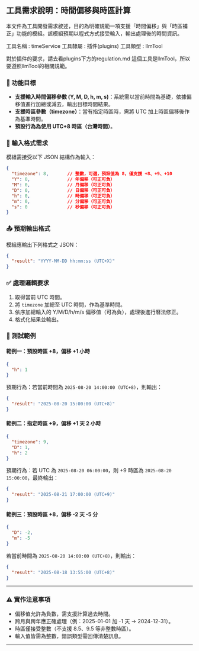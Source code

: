## 工具需求說明：時間偏移與時區計算

本文件為工具開發需求敘述，目的為明確規範一項支援「時間偏移」與「時區補正」功能的模組。該模組預期以程式方式接受輸入，輸出處理後的時間資訊。

工具名稱 : timeService
工具隸屬 : 插件(plugins)
工具類型 : llmTool

對於插件的要求，請去看plugins下方的regulation.md
這個工具是llmTool，所以要遵照llmTool的相關規範。

### 🎯 功能目標

* **支援輸入時間偏移參數 (Y, M, D, h, m, s)**：系統需以當前時間為基礎，依據偏移值進行加總或減去，輸出目標時間結果。
* **支援時區參數（timezone）**：當有指定時區時，需將 UTC 加上時區偏移後作為基準時間。
* **預設行為為使用 UTC+8 時區（台灣時間）**。

### 🧾 輸入格式需求

模組需接受以下 JSON 結構作為輸入：

```json
{
  "timezone": 8,       // 整數，可選，預設值為 8，僅支援 +8、+9、+10
  "Y": 0,              // 年偏移（可正可負）
  "M": 0,              // 月偏移（可正可負）
  "D": 0,              // 日偏移（可正可負）
  "h": 0,              // 時偏移（可正可負）
  "m": 0,              // 分偏移（可正可負）
  "s": 0               // 秒偏移（可正可負）
}
```

### 📤 預期輸出格式

模組應輸出下列格式之 JSON：

```json
{
  "result": "YYYY-MM-DD hh:mm:ss (UTC+X)"
}
```

### ✅ 處理邏輯要求

1. 取得當前 UTC 時間。
2. 將 `timezone` 加總至 UTC 時間，作為基準時間。
3. 依序加總輸入的 Y/M/D/h/m/s 偏移值（可為負），處理後進行曆法修正。
4. 格式化結果並輸出。

### 🔁 測試範例

#### 範例一：預設時區 +8，偏移 +1 小時

```json
{
  "h": 1
}
```

預期行為：若當前時間為 `2025-08-20 14:00:00 (UTC+8)`，則輸出：

```json
{
  "result": "2025-08-20 15:00:00 (UTC+8)"
}
```

#### 範例二：指定時區 +9，偏移 +1 天 2 小時

```json
{
  "timezone": 9,
  "D": 1,
  "h": 2
}
```

預期行為：若 UTC 為 `2025-08-20 06:00:00`，則 +9 時區為 `2025-08-20 15:00:00`，最終輸出：

```json
{
  "result": "2025-08-21 17:00:00 (UTC+9)"
}
```

#### 範例三：預設時區 +8，偏移 -2 天 -5 分

```json
{
  "D": -2,
  "m": -5
}
```

若當前時間為 `2025-08-20 14:00:00 (UTC+8)`，則輸出：

```json
{
  "result": "2025-08-18 13:55:00 (UTC+8)"
}
```

---

### ⚠️ 實作注意事項

* 偏移值允許為負數，需支援計算過去時間。
* 跨月與跨年應正確處理（例：2025-01-01 加 -1 天 → 2024-12-31）。
* 時區僅接受整數（不支援 8.5、9.5 等非整數時區）。
* 輸入值皆需為整數，錯誤類型需回傳清楚訊息。

---